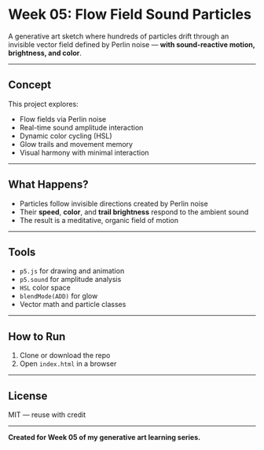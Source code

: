 # Week 05: Flow Field Sound Particles

A generative art sketch where hundreds of particles drift through an invisible vector field defined by Perlin noise — **with sound-reactive motion, brightness, and color**.

---

##  Concept

This project explores:

-  Flow fields via Perlin noise
-  Real-time sound amplitude interaction
-  Dynamic color cycling (HSL)
-  Glow trails and movement memory
-  Visual harmony with minimal interaction

---

##  What Happens?

- Particles follow invisible directions created by Perlin noise
- Their **speed**, **color**, and **trail brightness** respond to the ambient sound
- The result is a meditative, organic field of motion


---

## Tools

- `p5.js` for drawing and animation
- `p5.sound` for amplitude analysis
- `HSL` color space
- `blendMode(ADD)` for glow
- Vector math and particle classes

---

##  How to Run

1. Clone or download the repo
2. Open `index.html` in a browser


---

##  License

MIT — reuse with credit 

---

**Created for Week 05 of my generative art learning series.**
